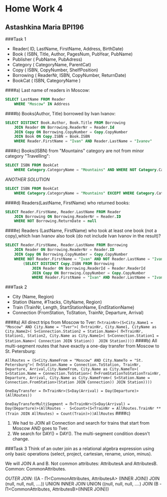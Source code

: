 # Home Work 4
## Astashkina Maria BPI196

###Task 1 
+ Reader( ID, LastName, FirstName, Address, BirthDate) 
+ Book ( ISBN, Title, Author, PagesNum, PubYear, PubName) 
+ Publisher ( PubName, PubAdress) 
+ Category ( CategoryName, ParentCat)
+ Copy ( ISBN, CopyNumber, ShelfPosition)
+ Borrowing ( ReaderNr, ISBN, CopyNumber, ReturnDate) 
+ BookCat ( ISBN, CategoryName )

####а) Last name of readers in Moscow:
~~~~sql
SELECT LastName FROM Reader 
    WHERE "Moscow" IN Address
~~~~
####b) Books(Author, Title) borrowed by Ivan Ivanov:
~~~~sql
SELECT DISTINCT Book.Author, Book.Title FROM Borrowing 
    JOIN Reader ON Borrowing.ReaderNr = Reader.Id
    JOIN Copy ON Borrowing.CopyNumber = Copy.CopyNumber
    JOIN Book ON Copy.ISBN = Book.ISBN
    WHERE Reader.FirstName = "Ivan" AND Reader.LastName = "Ivanov"
~~~~
####c) Books(ISBN) from "Mountains" category are not from minor category "Travelling":
~~~~sql
SELECT ISBN FROM BookCat 
    WHERE Category.CategoryName = "Mountains" AND WHERE NOT Category.CategoryName = "Travelling"
~~~~
_ANOTHER SOLUTION_
~~~~sql
SELECT ISBN FROM BookCat
    WHERE Category.CategoryName = "Mountains" EXCEPT WHERE Category.CategoryName = "Travelling"
~~~~
####d) Readers(LastName, FirstName) who returned books:
~~~~sql
SELECT Reader.FirstName, Reader.LastName FROM Reader
    JOIN Borrowing ON Borrowing.ReaderNr = Reader.ID
    WHERE NOT Borrowing.ReturnDate = null
~~~~
####e) Readers (LastName, FirstName) who took at least one book (not a copy),which Ivan Ivanov also took (do not include Ivan Ivanov in the result)?
~~~~sql
SELECT Reader.FirstName, Reader.LastName FROM Borrowing
    JOIN Reader ON Borrowing.ReaderNr = Reader.ID
    JOIN Copy ON Borrowing.CopyNumber = Copy.CopyNumber
    WHERE NOT Reader.FirstName = "Ivan" AND NOT Reader.LastName = "Ivanov" AND Copy.ISBN IN 
        (SELECT DISTINCT Copy.ISBN FROM Borrowing
            JOIN Reader ON Borrowing.ReaderId = Reader.ReaderId
            JOIN Copy ON Borrowing.CopyNumber = Copy.CopyNumber
            WHERE Reader.FirstName = "Ivan" AND Reader.LastName = "Ivanov")
~~~~


###Task 2
+ City (Name, Region) 
+ Station (Name, #Tracks, CityName, Region) 
+ Train (TrainNr, Length, StartStationName, EndStationName) 
+ Connection (FromStation, ToStation, TrainNr, Departure, Arrival)

####a) All direct trips from Moscow to Tver: 
`П<trainNr>(S<City.Name1 = "Moscow" AND City.Name = "Tver">(
П<trainNr, City.Name1, CityName as City.Name2>(
S<Connection.Station2 = Station.Name>(
П<TrainNr, Station1, Station2, City.Name as City.Name1>(
S<Connection.Station1 = Station.Name>(
Connection JOIN Station)) 
JOIN Station))))`
####b) All multi-segment routes that have exactly a one-day transfer from Moscow to St. Petersburg:

`AllRoutes = (S<City.NameFrom = "Moscow" AND City.NameTo = "St. Petersburg">(
П<Station.Name = Connection.ToStation, TrainNr, Departure, Arrival,City.NameFrom, City.Name as City.NameTo>(
S<Station.Name = Connection.ToStation>(
П<FromStationToStationTrainNr, Departure, Arrival, City.Name as City.NameFrom>(
S<Station.Name = Connection.FromStation>(Station JOIN Connection)) JOIN Station))))`

`OneDayTransfer = П<TrainNr>(S<Day(Arrival) = Day(Departure)>(AllRoutes))`

`OneDayTransferMultiSegment = П<TrainNr>(S<Day(Arrival) = Day(Departure)>(AllRoutes - 
S<Count>(S<TrainNr = AllRoutes.TrainNr **  (Train JOIN AllRoutes) = Count(Train)>))AllRoutes`
####c) 
1) We had to JOIN all Connection and search for trains that start from Moscow AND goes to Tver.
2) We search for DAY() <for trains from Moscow> = DAY()<for trains to St. Petersburg>. The multi-segment condition doesn't change.  

###Task 3
Think of an outer join as a relational algebra expression using only basic operations 
(select, project, cartesian, rename, union, minus).

We will JOIN A and B. Not common attributes: AttributesA and AttributesB. Common: CommonAttributes.

_OUTER JOIN_: ((A - П<CommonAttributes, AttributesA> (INNER JOIN)) JOIN (null, null, null, ....)) UNION INNER JOIN 
UNION ((null, null, null, ....) JOIN (B - П<CommonAttributes, AttributesB>(INNER JOIN)))
